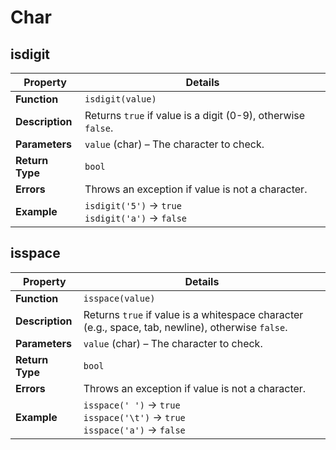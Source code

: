 # Char

## isdigit

| Property | Details |
|----------|---------|
| **Function** | `isdigit(value)` |
| **Description** | Returns `true` if value is a digit (0-9), otherwise `false`. |
| **Parameters** | `value` (char) – The character to check. |
| **Return Type** | `bool` |
| **Errors** | Throws an exception if value is not a character. |
| **Example** | `isdigit('5')` → `true`<br>`isdigit('a')` → `false` |

## isspace

| Property | Details |
|----------|---------|
| **Function** | `isspace(value)` |
| **Description** | Returns `true` if value is a whitespace character (e.g., space, tab, newline), otherwise `false`. |
| **Parameters** | `value` (char) – The character to check. |
| **Return Type** | `bool` |
| **Errors** | Throws an exception if value is not a character. |
| **Example** | `isspace(' ')` → `true`<br>`isspace('\t')` → `true`<br>`isspace('a')` → `false` |